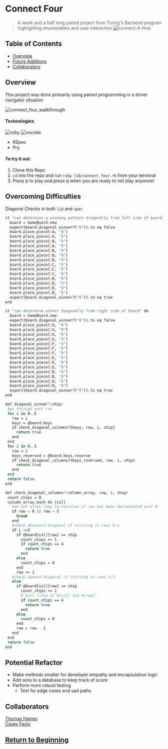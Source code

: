 # Connect Four
> A week and a half long paired project from Turing's Backend program highlighting enumerables and user interaction 
![connect-4-final](https://user-images.githubusercontent.com/98674727/179270646-7a435c91-4411-426b-b040-58073f556b83.gif)

## Table of Contents
* [Overview](#overview)
* [Future Additions](#potential-refactor)
* [Collaborators](#collaborators)

## Overview
This project was done primarily using paired programming in a driver navigator situation

![connect_four_walkthrough](https://user-images.githubusercontent.com/98674727/179306860-0c0de9e2-76f5-4328-b6aa-1cb2431d792e.gif)

#### Technologies
![ruby](https://img.shields.io/badge/Ruby-CC342D?style=for-the-badge&logo=ruby&logoColor=white)
![vscode](https://img.shields.io/badge/VSCode-0078D4?style=for-the-badge&logo=visual%20studio%20code&logoColor=white)

* RSpec
* Pry

#### To try it out: 
1. Clone this Repo
2. `cd` into the repo and run `ruby lib/connect_four.rb` from your terminal
3. Press p to play and press q when you are ready to not play anymore!
## Overcoming Difficulties
Diagonal Checks in both `lib` and `spec`

```sh
it "can determine a winning pattern diagonally from left side of board" do
  board = GameBoard.new
  expect(board.diagonal_winner?("O")).to eq false
  board.place_piece(:A, "O")
  board.place_piece(:A, "X")
  board.place_piece(:A, "X")
  board.place_piece(:A, "O")
  board.place_piece(:B, "X")
  board.place_piece(:B, "O")
  board.place_piece(:B, "O")
  board.place_piece(:C, "X")
  board.place_piece(:C, "O")
  board.place_piece(:C, "O")
  board.place_piece(:D, "O")
  board.place_piece(:D, "X")
  board.place_piece(:D, "O")
  board.place_piece(:D, "X")
  expect(board.diagonal_winner?("O")).to eq true
end

it "can determine winner diagonally from right side of board" do
  board = GameBoard.new
  expect(board.diagonal_winner?("O")).to eq false
  board.place_piece(:G, "O")
  board.place_piece(:G, "O")
  board.place_piece(:G, "O")
  board.place_piece(:G, "X")
  board.place_piece(:F, "X")
  board.place_piece(:F, "O")
  board.place_piece(:F, "O")
  board.place_piece(:E, "X")
  board.place_piece(:E, "O")
  board.place_piece(:E, "O")
  board.place_piece(:D, "O")
  board.place_piece(:D, "X")
  board.place_piece(:D, "X")
  board.place_piece(:D, "O")
  expect(board.diagonal_winner?("O")).to eq true
end
 ```
 ```sh
def diagonal_winner?(chip)
  #go through each row
  for i in 0..5
    row = i
    keys = @board.keys
    if check_diagonal_columns?(keys, row, i, chip)
      return true
    end
  end
  for i in 0..5
    row = i
    keys_reversed = @board.keys.reverse
    if check_diagonal_columns?(keys_reversed, row, i, chip)
      return true
    end
  end
  return false
end

def check_diagonal_columns?(column_array, row, i, chip)
  count_chips = 0
  column_array.each do |col|
    #do not allow loop to continue if row has been decremented past 0
    if row < 0 || row > 5
      break
    end
    #check downward diagonal if starting in rows 0-2
    if i <=2
      if @board[col][row] == chip
        count_chips += 1
        if count_chips == 4
          return true
        end
      else
        count_chips = 0
      end
      row += 1
    #check upward diagonal if starting in rows 3-5
    else
      if @board[col][row] == chip
        count_chips += 1
        # puts "chip at #{col} and #{row}"
        if count_chips == 4
          return true
        end
      else
        count_chips = 0
      end
      row = row - 1
    end
  end
  return false
end
```
## Potential Refactor
 * Make methods smaller for developer empathy and encapsulation logic
 * Add wins to a database to keep track of score
 * Perform more robust testing
    * Test for edge cases and sad paths

## Collaborators
[Thomas Haines](https://github.com/tjhaines-cap/connect_four)</br>
[Casey Fazio](https://github.com/casefaz)

## [Return to Beginning](#connect-four)
